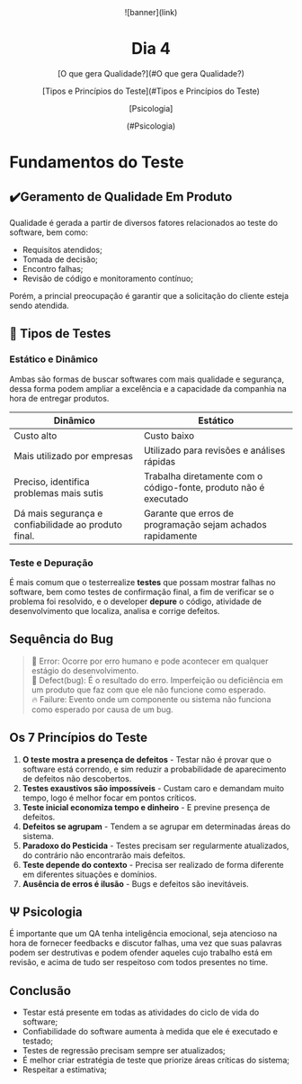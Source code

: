 <div align="center">
    ![banner](link)
    <h1> Dia 4 </h1>
    <p>[O que gera Qualidade?](#O que gera Qualidade?) </p>
    <p> [Tipos e Princípios do Teste](#Tipos e Princípios do Teste) </p>
    <p> [Psicologia]</p>(#Psicologia)
</div>

# Fundamentos do Teste

## ✔️Geramento de Qualidade Em Produto
Qualidade é gerada a partir de diversos fatores relacionados ao teste do software, bem como:
- Requisitos atendidos;
- Tomada de decisão;
- Encontro falhas;
- Revisão de código e monitoramento contínuo;

Porém, a princial preocupação é garantir que a solicitação do cliente esteja sendo atendida.

## 🔎 Tipos de Testes

### Estático e Dinâmico 
Ambas são formas de buscar softwares com mais qualidade e segurança, dessa forma podem ampliar a excelência e a capacidade da companhia na hora de entregar produtos.

| Dinâmico                                           |      Estático                                                   | 
|----------------------------------------------------|-----------------------------------------------------------------|
|Custo alto                                          |Custo baixo                                                      |
|Mais utilizado por empresas                         |Utilizado para revisões e análises rápidas                       |
|Preciso, identifica problemas mais sutis            |Trabalha diretamente com o código-fonte, produto não é executado |
|Dá mais segurança e confiabilidade ao produto final.|Garante que erros de programação sejam achados rapidamente       |
  
### Teste e Depuração
É mais comum que o testerrealize **testes** que possam mostrar falhas no software, bem como testes de confirmação final, a fim de verificar se o problema foi resolvido, e o developer **depure** o código, atividade de desenvolvimento que localiza, analisa e corrige defeitos.

## Sequência do Bug
 >🚫 Error: Ocorre por erro humano e pode acontecer em qualquer estágio do desenvolvimento.<br/>
 >🐞 Defect(bug):  É o resultado do erro. Imperfeição ou deficiência em um produto que faz com que ele não funcione como esperado.<br/>
 >🔥 Failure: Evento onde um componente ou sistema não funciona como esperado por causa de um bug.<br/>

## Os 7 Princípios do Teste
1. **O teste mostra a presença de defeitos** - Testar não é provar que o software está correndo, e sim reduzir a probabilidade de aparecimento de defeitos não descobertos.<br/>
2. **Testes exaustivos são impossíveis** - Custam caro e demandam muito tempo, logo é melhor focar em pontos críticos.<br/>
3. **Teste inicial economiza tempo e dinheiro** - E previne presença de defeitos.<br/>
4. **Defeitos se agrupam** - Tendem a se agrupar em determinadas áreas do sistema.<br/>
5. **Paradoxo do Pesticida** - Testes precisam ser regularmente atualizados, do contrário não encontrarão mais defeitos.<br/>
6. **Teste depende do contexto** - Precisa ser realizado de forma diferente em diferentes situações e domínios.<br/>
7. **Ausência de erros é ilusão** - Bugs e defeitos são inevitáveis.<br/>


## Ψ Psicologia
É importante que um QA tenha inteligência emocional, seja atencioso na hora de fornecer feedbacks e discutor falhas, uma vez que suas palavras podem ser destrutivas e podem ofender aqueles cujo trabalho está em revisão, e acima de tudo ser respeitoso com todos presentes no time.


## Conclusão
 - Testar está presente em todas as atividades do ciclo de vida do software;
 - Confiabilidade do software aumenta à medida que ele é executado e testado;
 - Testes de regressão precisam sempre ser atualizados;
 - É melhor criar estratégia de teste que priorize áreas críticas do sistema;
 - Respeitar a estimativa;
